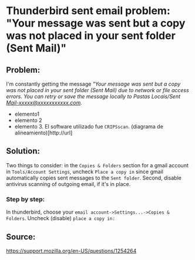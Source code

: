 # Thunderbird sent email problem: "Your message was sent but a copy was not placed in your sent folder (Sent Mail)"


## Problem: 

I'm constantly getting the message _"Your message was sent but a copy was not placed in your sent folder (Sent Mail) due to network or file access errors. You can retry or save the message locally to Pastas Locais/Sent Mail-xxxxx@xxxxxxxxxxx.com._

-  elemento1
-  elemento 2
- elemento 3. El software utilizado fue ```CRIPSscan```.
(diagrama de alineamiento)[http://url]


## Solution:

Two things to consider: in the ```Copies & Folders``` section for a gmail account in ```Tools/Account Settings```, uncheck ```Place a copy in``` since gmail automatically copies sent messages to the ```Sent folder```. Second, disable antivirus scanning of outgoing email, if it's in place.

### Step by step:
In thunderbird, choose your ```email account->Settings...->Copies & Folders```. Uncheck (disable) ```place a copy in:```

## Source:

 <https://support.mozilla.org/en-US/questions/1254264>


